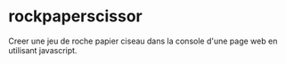 # rockpaperscissor
Creer une jeu de roche papier ciseau dans la console d'une page web en utilisant javascript.